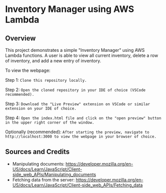 # Inventory Manager using AWS Lambda

## Overview

This project demonstrates a simple "Inventory Manager" using AWS Lambda functions. A user is able to view all current inventory, delete a row of inventory, and add a new entry of inventory.

To view the webpage:

Step 1: ```Clone this repository locally.```

Step 2: ```Open the cloned repository in your IDE of choice (VSCode recommended).```

Step 3: ```Download the "Live Preview" extension on VSCode or similar extension on your IDE of choice.```

Step 4: ```Open the index.html file and click on the "open preview" button in the upper right corner of the window.```

Optionally (recommended): ```After starting the preview, navigate to http://localhost:3000 to view the webpage in your browser of choice.```

## Sources and Credits

- Manipulating documents: https://developer.mozilla.org/en-US/docs/Learn/JavaScript/Client-side_web_APIs/Manipulating_documents
- Fetching data from the server: https://developer.mozilla.org/en-US/docs/Learn/JavaScript/Client-side_web_APIs/Fetching_data